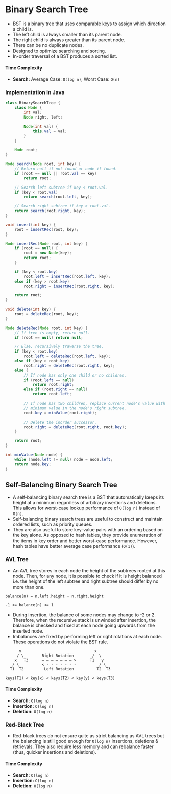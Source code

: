# Binary Search Tree

- BST is a binary tree that uses comparable keys to assign which direction a child is.
- The left child is always smaller than its parent node.
- The right child is always greater than its parent node.
- There can be no duplicate nodes.
- Designed to optimize searching and sorting.
- In-order traversal of a BST produces a sorted list.

#### Time Complexity

- **Search:** Average Case: `O(log n)`, Worst Case: `O(n)`

### Implementation in Java

```java
class BinarySearchTree {
    class Node {
        int val;
        Node right, left;

        Node(int val) {
            this.val = val;
        }
    }

    Node root;
}
```

```java
Node search(Node root, int key) {
    // Return null if not found or node if found.
    if (root == null || root.val == key)
        return root;

    // Search left subtree if key < root.val.
    if (key < root.val)
        return search(root.left, key);

    // Search right subtree if key > root.val.
    return search(root.right, key);
}
```

```java
void insert(int key) {
    root = insertRec(root, key);
}

Node insertRec(Node root, int key) {
    if (root == null) {
        root = new Node(key);
        return root;
    }

    if (key < root.key)
        root.left = insertRec(root.left, key);
    else if (key > root.key)
        root.right = insertRec(root.right, key);

    return root;
}
```

```java
void delete(int key) {
    root = deleteRec(root, key);
}

Node deleteRec(Node root, int key) {
    // If tree is empty, return null.
    if (root == null) return null;

    // Else, recursively traverse the tree.
    if (key < root.key)
        root.left = deleteRec(root.left, key);
    else if (key > root.key)
        root.right = deleteRec(root.right, key);
    else {
        // If node has only one child or no children.
        if (root.left == null)
            return root.right;
        else if (root.right == null)
            return root.left;

        // If node has two children, replace current node's value with the
        // minimum value in the node's right subtree.
        root.key = minValue(root.right);

        // Delete the inorder successor.
        root.right = deleteRec(root.right, root.key);
    }

    return root;
}

int minValue(Node node) {
    while (node.left != null) node = node.left;
    return node.key;
}
```

## Self-Balancing Binary Search Tree

- A self-balancing binary search tree is a BST that automatically keeps its height at a minimum regardless of arbitrary insertions and deletions. This allows for worst-case lookup performance of `O(log n)` instead of `O(n)`.
- Self-balancing binary search trees are useful to construct and maintain ordered lists, such as priority queues.
- They are also useful to store key-value pairs with an ordering based on the key alone. As opposed to hash tables, they provide enumeration of the items in key order and better worst-case performance. However, hash tables have better average case performance (`O(1)`).

### AVL Tree

- An AVL tree stores in each node the height of the subtrees rooted at this node. Then, for any node, it is possible to check if it is height balanced i.e. the height of the left subtree and right subtree should differ by no more than one.

```
balance(n) = n.left.height - n.right.height
```

```
-1 <= balance(n) <= 1
```

- During insertion, the balance of some nodes may change to -2 or 2. Therefore, when the recursive stack is unwinded after insertion, the balance is checked and fixed at each node going upwards from the inserted node.
- Imbalances are fixed by performing left or right rotations at each node. These operations do not violate the BST rule.

```
      y                                x
     / \        Right Rotation        /  \
    x   T3      – – – – – – – >      T1   y
   / \          < - - - - - - -          / \
  T1  T2         Left Rotation          T2  T3

keys(T1) < key(x) < keys(T2) < key(y) < keys(T3)
```

#### Time Complexity

- **Search:** `O(log n)`
- **Insertion:** `O(log n)`
- **Deletion:** `O(log n)`

### Red-Black Tree

- Red-black trees do not ensure quite as strict balancing as AVL trees but the balancing is still good enough for `O(log n)` insertions, deletions & retrievals. They also require less memory and can rebalance faster (thus, quicker insertions and deletions).

#### Time Complexity

- **Search:** `O(log n)`
- **Insertion:** `O(log n)`
- **Deletion:** `O(log n)`
